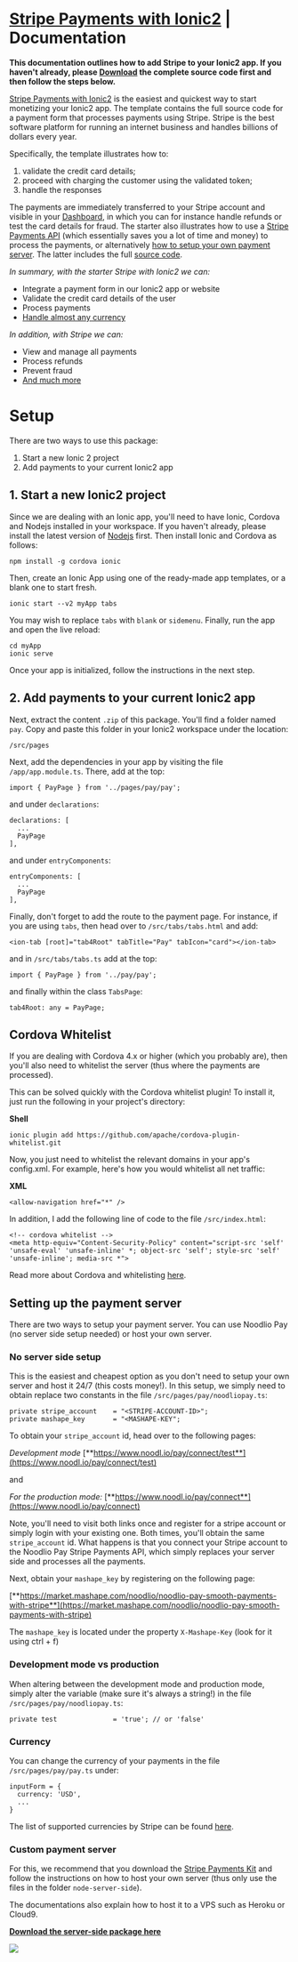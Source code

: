 
# [Stripe Payments with Ionic2](https://www.noodl.io/market/product/P201702241736843/stripe-with-ionic2-quickly-and-easily-integrate-stripe-in-your-ionic2-app) | Documentation

**This documentation outlines how to add Stripe to your Ionic2 app. If you haven't already, please [Download](https://www.noodl.io/market/product/P201702241736843/stripe-with-ionic2-quickly-and-easily-integrate-stripe-in-your-ionic2-app) the complete source code first and then follow the steps below.**

[Stripe Payments with Ionic2](https://www.noodl.io/market/product/P201702241736843/stripe-with-ionic2-quickly-and-easily-integrate-stripe-in-your-ionic2-app) is the easiest and quickest way to start monetizing your Ionic2 app. The template contains the full source code for a payment form that processes payments using Stripe. Stripe is the best software platform for running an internet business and handles billions of dollars every year.

Specifically, the template illustrates how to:

1. validate the credit card details; 
2. proceed with charging the customer using the validated token;
3. handle the responses

The payments are immediately transferred to your Stripe account and visible in your [Dashboard](https://dashboard.stripe.com/), in which you can for instance handle refunds or test the card details for fraud.
The starter also illustrates how to use a [Stripe Payments API](https://market.mashape.com/noodlio/noodlio-pay-smooth-payments-with-stripe) (which essentially saves you a lot of time and money) to process the payments, or alternatively [how to setup your own payment server](https://www.noodl.io/market/product/P201512041604740/stripe-payments-kit-server-side-api-to-process-all-payments-with-a-live-example-in-ionic). The latter includes the full [source code](https://www.noodl.io/market/product/P201512041604740/stripe-payments-kit-server-side-api-to-process-all-payments-with-a-live-example-in-ionic).

*In summary, with the starter Stripe with Ionic2 we can:*

- Integrate a payment form in our Ionic2 app or website
- Validate the credit card details of the user
- Process payments
- [Handle almost any currency](https://support.stripe.com/questions/which-currencies-does-stripe-support)

*In addition, with Stripe we can:*

- View and manage all payments
- Process refunds
- Prevent fraud
- [And much more](https://www.stripe.com)

# Setup

There are two ways to use this package:

1. Start a new Ionic 2 project
2. Add payments to your current Ionic2 app

## 1. Start a new Ionic2 project
Since we are dealing with an Ionic app, you'll need to have Ionic, Cordova and Nodejs installed in your workspace. If you haven't already, please install the latest version of [Nodejs](http://nodejs.org/) first. Then install Ionic and Cordova as follows:

```
npm install -g cordova ionic
```

Then, create an Ionic App using one of the ready-made app templates, or a blank one to start fresh.

```
ionic start --v2 myApp tabs
```

You may wish to replace `tabs` with `blank` or `sidemenu`. Finally, run the app and open the live reload:

```
cd myApp
ionic serve
```

Once your app is initialized, follow the instructions in the next step.

## 2. Add payments to your current Ionic2 app

Next, extract the content `.zip` of this package. You'll find a folder named `pay`. Copy and paste this folder in your Ionic2 workspace under the location:

```
/src/pages
```

Next, add the dependencies in your app by visiting the file `/app/app.module.ts`. There, add at the top:

```
import { PayPage } from '../pages/pay/pay';
```

and under `declarations`:

```
declarations: [
  ...
  PayPage
],
```

and under `entryComponents`:

```
entryComponents: [
  ...
  PayPage
],
```

Finally, don't forget to add the route to the payment page. For instance, if you are using `tabs`, then head over to `/src/tabs/tabs.html` and add:

```
<ion-tab [root]="tab4Root" tabTitle="Pay" tabIcon="card"></ion-tab>
```

and in `/src/tabs/tabs.ts` add at the top:

```
import { PayPage } from '../pay/pay';
```

and finally within the class `TabsPage`:

```
tab4Root: any = PayPage;
```

## Cordova Whitelist

If you are dealing with Cordova 4.x or higher (which you probably are), then you'll also need to whitelist the server (thus where the payments are processed).

This can be solved quickly with the Cordova whitelist plugin! To install it, just run the following in your project's directory:

**Shell**
```
ionic plugin add https://github.com/apache/cordova-plugin-whitelist.git
```

Now, you just need to whitelist the relevant domains in your app's config.xml. For example, here's how you would whitelist all net traffic:

**XML**
```
<allow-navigation href="*" />
```

In addition, I add the following line of code to the file `/src/index.html`:

```
<!-- cordova whitelist -->
<meta http-equiv="Content-Security-Policy" content="script-src 'self' 'unsafe-eval' 'unsafe-inline' *; object-src 'self'; style-src 'self' 'unsafe-inline'; media-src *">
```


Read more about Cordova and whitelisting  [here](http://legacy.docs.ionic.io/docs/cordova-whitelist).

## Setting up the payment server

There are two ways to setup your payment server. You can use Noodlio Pay (no server side setup needed) or host your own server.

### No server side setup

This is the easiest and cheapest option as you don't need to setup your own server and host it 24/7 (this costs money!).  In this setup, we simply need to obtain replace two constants in the file `/src/pages/pay/noodliopay.ts`:

```
private stripe_account    = "<STRIPE-ACCOUNT-ID>";
private mashape_key       = "<MASHAPE-KEY";
```

To obtain your `stripe_account` id, head over to the following pages:

*Development mode* [**https://www.noodl.io/pay/connect/test**](https://www.noodl.io/pay/connect/test)

and

*For the production mode:* [**https://www.noodl.io/pay/connect**](https://www.noodl.io/pay/connect)

Note, you'll need to visit both links once and register for a stripe account or simply login with your existing one. Both times, you'll obtain the same `stripe_account` id. What happens is that you connect your Stripe account to the Noodlio Pay Stripe Payments API, which simply replaces your server side and processes all the payments.

Next, obtain your `mashape_key` by registering on the following page:

[**https://market.mashape.com/noodlio/noodlio-pay-smooth-payments-with-stripe**](https://market.mashape.com/noodlio/noodlio-pay-smooth-payments-with-stripe)

The `mashape_key` is located under the property `X-Mashape-Key` (look for it using ctrl + f)

### Development mode vs production

When altering between the development mode and production mode, simply alter the variable (make sure it's always a string!) in the file `/src/pages/pay/noodliopay.ts`:

```
private test              = 'true'; // or 'false'
```

### Currency

You can change the currency of your payments in the file `/src/pages/pay/pay.ts` under:

```
inputForm = {
  currency: 'USD',
  ...
}
```

The list of supported currencies by Stripe can be found [here](https://support.stripe.com/questions/which-currencies-does-stripe-support).

### Custom payment server

For this, we recommend that you download the [Stripe Payments Kit](https://www.noodl.io/market/product/P201512041604740/stripe-payments-kit-server-side-api-to-process-all-payments-with-a-live-example-in-ionic) and follow the instructions on how to host your own server (thus only use the files in the folder `node-server-side`).

The documentations also explain how to host it to a VPS such as Heroku or Cloud9.

[**Download the server-side package here**](https://www.noodl.io/market/product/P201512041604740/stripe-payments-kit-server-side-api-to-process-all-payments-with-a-live-example-in-ionic)

<a href="https://www.noodl.io/market/product/P201512041604740/stripe-payments-kit-server-side-api-to-process-all-payments-with-a-live-example-in-ionic">
<img src="http://www.seipel-ibisevic.com/assets-external/stripe-charge/banner_inline.jpg">
</a>



